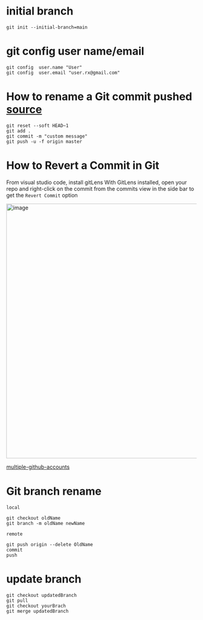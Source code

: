 # initial branch 
    git init --initial-branch=main

# git config user name/email

    git config  user.name "User"
    git config  user.email "user.rx@gmail.com"


# How to rename a Git commit pushed [source](https://stackoverflow.com/questions/11603473/how-do-you-rename-a-git-commit-pushed-to-github)

    
    git reset --soft HEAD~1
    git add .
    git commit -m "custom message"
    git push -u -f origin master

# How to Revert a Commit in Git

From visual studio code, install gitLens
With GitLens installed, open your repo and right-click on the commit from the commits view in the side bar to get the 
`Revert Commit` option

<img width="673" alt="image" src="https://user-images.githubusercontent.com/26559577/167340022-a73ba590-b570-4606-a175-02029e95f197.png">

[multiple-github-accounts](https://www.freecodecamp.org/news/manage-multiple-github-accounts-the-ssh-way-2dadc30ccaca/)

# Git branch rename 
    local 
    
    git checkout oldName
    git branch -m oldName newName

    remote 

    git push origin --delete OldName
    commit
    push 

        
# update branch 

    git checkout updatedBranch
    git pull 
    git checkout yourBrach
    git merge updatedBranch 
